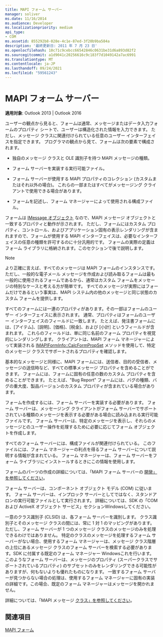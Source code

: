 ```yaml
---
title: MAPI フォーム サーバー
manager: soliver
ms.date: 11/16/2014
ms.audience: Developer
ms.localizationpriority: medium
api_type:
- COM
ms.assetid: 855292b8-028e-4c1e-87ed-3f20b9ba584a
description: '最終更新日: 2011 年 7 月 23 日'
ms.openlocfilehash: 10c71c9cebcc66542846c0631be31d6a893d82f2
ms.sourcegitcommit: a1d9041c20256616c9c183f7d1049142a7ac6991
ms.translationtype: MT
ms.contentlocale: ja-JP
ms.lasthandoff: 09/24/2021
ms.locfileid: "59561243"
---
```

# <a name="mapi-form-servers"></a>MAPI フォーム サーバー

  
  
**適用対象**: Outlook 2013 | Outlook 2016 
  
ユーザーの観点から見ると、フォームは通常、メッセージまたはデータ入力フォームのプロパティ シートで、ユーザーは構造化された情報を入力できます。 ただし、メッセージ クラスに関連付けられている任意のユーザー インターフェイスを指定できます。 プログラマの観点から見て、フォームは次の要素で構成されます。
  
- 独自のメッセージ クラスと OLE 識別子を持つ MAPI メッセージの種類。
    
- フォーム サーバーを実装する実行可能ファイル。
    
- フォーム サーバーが使用する MAPI プロパティのコレクション (カスタムまたはそれ以外の場合)。 これらの一部またはすべてがメッセージング クライアントで使用できる場合があります。
    
- フォームを記述し、フォーム マネージャーによって使用される構成ファイル。
    
フォームは [IMessage オブジェクト](imessageimapiprop.md) なので、MAPI メッセージ オブジェクトと一致するプロパティと動作が示されます。 ただし、フォームにはカスタム プロパティ、コントロール、およびアプリケーション固有の表示レンダリングが含まれますので、フォームが使用する MAPI インターフェイスは、必要なインターフェイスの任意の種類を許可するのに十分汎用的です。 フォームの実際の定義はフォーム ライブラリに格納されます。このセクションで後で説明します。 
  
> [!NOTE]
> より正確に言えば、すべてのメッセージは MAPI フォームのインスタンスです。 ただし、一般的な電子メール メッセージを作成および読み取るフォームは最も一般的に使用されるフォームであるから、通常はカスタム フォームをメッセージの特別なケースと考える方が簡単です。 すべてのメッセージが実際にはフォームだけであるという事実は、MAPI システム内の他のメッセージと同じ状態のカスタム フォームを提供します。 
  
すべてのフォームには一連のプロパティがあります。その一部はフォームのユーザー インターフェイスに表示されます。 通常、プロパティはフォームのユーザー インターフェイスのフィールドに一致します。 たとえば、発注書フォームには、[アイテム]、[説明]、[価格]、[税金]、および [小計] というフィールドが含まれます。 これらのフィールドは、単に同じ名前のフォーム プロパティを視覚的にレンダリングします。 クライアントは、MAPI フォーム マネージャーによって実装される [IMAPIFormInfo::CalcFormPropSet](imapiforminfo-calcformpropset.md) メソッドを使用して、特定のメッセージ クラスでサポートされるプロパティを確認します。 
  
基本的なメッセージと同様に、MAPI フォームには、送信者、目的の受信者、メッセージの送信時など、すべての標準メッセージ プロパティを含めることができます。 フォームには、フォームに固有の任意の数のカスタム プロパティを含めることができます。 たとえば、"Bug Report" フォームには、バグの種類、バグの重大度、製品バージョンのカスタム プロパティが含まれている場合があります。
  
フォームを作成するには、フォーム サーバーを実装する必要があります。 フォーム サーバーは、メッセージング クライアントがフォーム サーバーでサポートされている種類のメッセージを表示する必要がある場合に読み込まれる実行可能ファイルです。 フォーム サーバーは、特定のメッセージを表示し、それらのメッセージとのユーザー操作を処理するために必要に応じてフォーム オブジェクトを作成します。
  
すべてのフォーム サーバーには、構成ファイルが関連付けられている。 このファイルには、フォーム マネージャーの利点を得るフォーム サーバーについて説明する情報が含まれている。 フォーム マネージャーは、フォーム サーバーをフォーム ライブラリにインストールするときにこの情報を使用します。
  
フォームのパーツの作成の詳細については、「MAPI フォーム サーバーの [開発」を参照してください](developing-mapi-form-servers.md)。
  
フォーム サーバーは、コンポーネント オブジェクト モデル (COM) に従います。 フォーム サーバーは、インプロック サーバーとしてではなく、スタンドアロンの実行可能ファイルとして実行されます。 詳細については、SDK の「COM および ActiveX オブジェクト サービス」セクションWindowsしてください。
  
一意のクラス識別子 (CLSID) は、各フォーム サーバーを識別します。 クラス識別子とそのメッセージ クラスの間には、常に 1 対 1 のマッピングがあります。 ただし、フォーム サーバーが 1 つのメッセージ クラスのメッセージのみを処理できるわけではありません。 特定のクラスのメッセージを処理するフォーム サーバーがない場合、使用するフォーム マネージャーは、メッセージ クラス階層の上位にあるメッセージ クラスのフォーム サーバーを検索する必要があります。SDK に付属する既定のフォーム マネージャー Windowsこれを行います。 このようなフォーム サーバーは、メッセージのプロパティ (スーパークラスでサポートされているプロパティ) のサブセットのみをレンダリングできる可能性がありますが、何もないよりも優れたものになります。 一致するフォーム サーバーが見つからない場合の処理は、使用するフォーム マネージャーに固有の実装の詳細です。この場合、既定のフォーム マネージャーはメッセージを開かれません。
  
詳細については、「MAPI メッセージ [クラス」を参照してください](mapi-message-classes.md)。
  
## <a name="see-also"></a>関連項目



[MAPI フォーム](mapi-forms.md)

